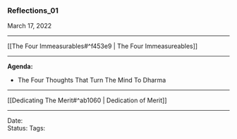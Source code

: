### Reflections_01
March 17, 2022

---

[[The Four Immeasurables#^f453e9 | The Four Immeasureables]]

---
**Agenda:**
- The Four Thoughts That Turn The Mind To Dharma




---

[[Dedicating The Merit#^ab1060 | Dedication of Merit]]

---



Date:  
Status: 
Tags: 